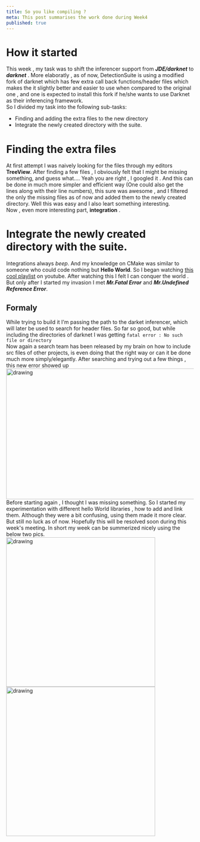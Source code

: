```yaml
---
title: So you like compiling ?
meta: This post summarises the work done during Week4
published: true
---
```

# How it started
This week , my task was to shift the inferencer support from
***JDE/darknet*** to ***darknet*** . More elaboratly , as of
now, DetectionSuite is using a modified fork of darknet which
has few extra call back functions/header files which makes the
it slightly better and easier to use when compared to the
original one , and one is expected to install this fork if
he/she wants to use Darknet as their inferencing framework.  
So I divided my task into the following sub-tasks:
- Finding and adding the extra files to the new directory
- Integrate the newly created directory with the suite.


# Finding the extra files
At first attempt I was naively looking for the files through my
editors **TreeView**. After finding a few files , I obviously
felt that I might be missing something, and guess what....
Yeah you are right , I googled it . And this can be done in
much more simpler and efficient way (One could also get the
lines along with their line numbers), this sure was awesome ,
and I filtered the only the missing files as of now and added
them to the newly created directory. Well this was easy and
I also leart something interesting.  
Now , even more interesting part, **integration** .

# Integrate the newly created directory with the suite.
Integrations always *beep*. And my knowledge on CMake was
similar to someone who could code nothing but **Hello World**.
So I began watching [this cool playlist](https://www.youtube.com/watch?v=_yFPO1ofyF0&list=PLK6MXr8gasrGmIiSuVQXpfFuE1uPT615s)
on youtube. After watching this I felt I can conquer the world
. But only after I started my invasion I met
***Mr.Fatal Error*** and ***Mr.Undefined Reference Error***.
## Formaly
  While trying to build it I'm passing the path to the darket
inferencer, which will later be used to search for header files.
 So far so good, but while including the directories of darknet
 I was getting
 `fatal error : No such file or directory`  
Now again a search team has been released by my brain on how to
include src files of other projects, is even doing that the
right way or can it be done much more simply/elegantly. After
searching and trying out a few things , this new error showed up  
<img src="{{site.baseurl}}/img/week_4_err.png" width="750" height ="350" alt="drawing">  
Before starting again , I thought I was missing something. So I
started my experimentation with different hello World
libraries , how to add and link them. Although they were a bit
confusing, using them made it more clear. But still no luck as
of now. Hopefully this will be resolved soon during this
week's meeting.
In short my week can be summerized nicely using the below two
pics.  
<img src="{{site.baseurl}}/img/week_4_1.jpg" width="400" height ="400" alt="drawing">
<img src="{{site.baseurl}}/img/week_4_2.jpg" width="400" height ="400" alt="drawing">
